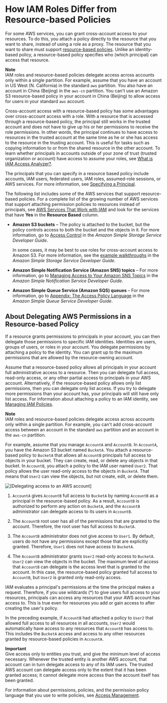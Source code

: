 # How IAM Roles Differ from Resource\-based Policies<a name="id_roles_compare-resource-policies"></a>

For some AWS services, you can grant cross\-account access to your resources\. To do this, you attach a policy directly to the resource that you want to share, instead of using a role as a proxy\. The resource that you want to share must support [resource\-based policies](access_policies_identity-vs-resource.md)\. Unlike an identity\-based policy, a resource\-based policy specifies who \(which principal\) can access that resource\. 

**Note**  
IAM roles and resource\-based policies delegate access across accounts only within a single partition\. For example, assume that you have an account in US West \(N\. California\) in the standard `aws` partition\. You also have an account in China \(Beijing\) in the `aws-cn` partition\. You can't use an Amazon S3 resource\-based policy in your account in China \(Beijing\) to allow access for users in your standard `aws` account\.

Cross\-account access with a resource\-based policy has some advantages over cross\-account access with a role\. With a resource that is accessed through a resource\-based policy, the principal still works in the trusted account and does not have to give up his or her permissions to receive the role permissions\. In other words, the principal continues to have access to resources in the trusted account at the same time as he or she has access to the resource in the trusting account\. This is useful for tasks such as copying information to or from the shared resource in the other account\. To learn whether principals in accounts outside of your zone of trust \(trusted organization or account\) have access to assume your roles, see [What is IAM Access Analyzer?](https://docs.aws.amazon.com/IAM/latest/UserGuide/what-is-access-analyzer.html)\.

The principals that you can specify in a resource based policy include accounts, IAM users, federated users, IAM roles, assumed\-role sessions, or AWS services\. For more information, see [Specifying a Principal](reference_policies_elements_principal.md#Principal_specifying)\.

The following list includes some of the AWS services that support resource\-based policies\. For a complete list of the growing number of AWS services that support attaching permission policies to resources instead of principals, see [AWS Services That Work with IAM](reference_aws-services-that-work-with-iam.md) and look for the services that have **Yes** in the **Resource Based** column\.
+ **Amazon S3 buckets** – The policy is attached to the bucket, but the policy controls access to both the bucket and the objects in it\. For more information, go to [Access Control](https://docs.aws.amazon.com/AmazonS3/latest/dev/UsingAuthAccess.html) in the *Amazon Simple Storage Service Developer Guide*\. 

  In some cases, it may be best to use roles for cross\-account access to Amazon S3\. For more information, see the [example walkthroughs](https://docs.aws.amazon.com/AmazonS3/latest/dev/example-walkthroughs-managing-access.html) in the *Amazon Simple Storage Service Developer Guide*\.
+ **Amazon Simple Notification Service \(Amazon SNS\) topics** – For more information, go to [Managing Access to Your Amazon SNS Topics](https://docs.aws.amazon.com/sns/latest/dg/AccessPolicyLanguage.html) in the *Amazon Simple Notification Service Developer Guide*\. 
+ **Amazon Simple Queue Service \(Amazon SQS\) queues** – For more information, go to [Appendix: The Access Policy Language](https://docs.aws.amazon.com/AWSSimpleQueueService/latest/SQSDeveloperGuide/AccessPolicyLanguage.html) in the *Amazon Simple Queue Service Developer Guide*\. 

## About Delegating AWS Permissions in a Resource\-based Policy<a name="aboutdelegation-resourcepolicy"></a>

If a resource grants permissions to principals in your account, you can then delegate those permissions to specific IAM identities\. Identities are users, groups of users, or roles in your account\. You delegate permissions by attaching a policy to the identity\. You can grant up to the maximum permissions that are allowed by the resource\-owning account\. 

Assume that a resource\-based policy allows all principals in your account full administrative access to a resource\. Then you can delegate full access, read\-only access, or any other partial access to principals in your AWS account\. Alternatively, if the resource\-based policy allows only list permissions, then you can delegate only list access\. If you try to delegate more permissions than your account has, your principals will still have only list access\. For information about attaching a policy to an IAM identity, see [Managing IAM Policies](access_policies_manage.md)\.

**Note**  
IAM roles and resource\-based policies delegate access across accounts only within a single partition\. For example, you can't add cross\-account access between an account in the standard `aws` partition and an account in the `aws-cn` partition\. 

For example, assume that you manage `AccountA` and `AccountB`\. In `AccountA`, you have the Amazon S3 bucket named `BucketA`\. You attach a resource\-based policy to `BucketA` that allows all `AccountB` principals full access to objects in your bucket\. They can create, read, or delete any objects in that bucket\. In `AccountB`, you attach a policy to the IAM user named `User2`\. That policy allows the user read\-only access to the objects in `BucketA`\. That means that `User2` can view the objects, but not create, edit, or delete them\.

![\[Delegating access to an AWS account\]](http://docs.aws.amazon.com/IAM/latest/UserGuide/images/Delegation.png)

1. `AccountA` gives `AccountB` full access to `BucketA` by naming `AccountB` as a principal in the resource\-based policy\. As a result, `AccountB` is authorized to perform any action on `BucketA`, and the `AccountB` administrator can delegate access to its users in `AccountB`\. 

1. The `AccountB` root user has all of the permissions that are granted to the account\. Therefore, the root user has full access to `BucketA`\.

1. The `AccountB` administrator does not give access to `User1`\. By default, users do not have any permissions except those that are explicitly granted\. Therefore, `User1` does not have access to `BucketA`\. 

1. The `AccountB` administrator grants `User2` read\-only access to `BucketA`\. `User2` can view the objects in the bucket\. The maximum level of access that `AccountB` can delegate is the access level that is granted to the account\. In this case, the resource\-based policy granted full access to `AccountB`, but `User2` is granted only read\-only access\.

IAM evaluates a principal's permissions at the time the principal makes a request\. Therefore, if you use wildcards \(\*\) to give users full access to your resources, principals can access any resources that your AWS account has access to\. This is true even for resources you add or gain access to after creating the user's policy\. 

In the preceding example, if `AccountB` had attached a policy to `User2` that allowed full access to all resources in all accounts, `User2` would automatically have access to any resources that `AccountB` has access to\. This includes the `BucketA` access and access to any other resources granted by resource\-based policies in `AccountA`\. 

**Important**  
Give access only to entities you trust, and give the minimum level of access necessary\. Whenever the trusted entity is another AWS account, that account can in turn delegate access to any of its IAM users\. The trusted AWS account can delegate access only to the extent that it has been granted access; it cannot delegate more access than the account itself has been granted\.

For information about permissions, policies, and the permission policy language that you use to write policies, see [Access Management](access.md)\. 